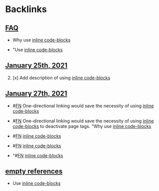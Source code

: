 
# Backlinks
## [FAQ](<FAQ.md>)
- Why use [inline code-blocks](<inline code-blocks.md>)

- "Use [inline code-blocks](<inline code-blocks.md>)

## [January 25th, 2021](<January 25th, 2021.md>)
2. [x] Add description of using [inline code-blocks](<inline code-blocks.md>)

## [January 27th, 2021](<January 27th, 2021.md>)
- #[FN](<FN.md>) One-directional linking would save the necessity of using [inline code-blocks](<inline code-blocks.md>)

- #[FN](<FN.md>) One-directional linking would save the necessity of using [inline code-blocks](<inline code-blocks.md>) to deactivate page tags. "Why use [inline code-blocks](<inline code-blocks.md>)

- #[FN](<FN.md>) [inline code-blocks](<inline code-blocks.md>)

- #[FN](<FN.md>) [inline code-blocks](<inline code-blocks.md>)

- "#[FN](<FN.md>) [inline code-blocks](<inline code-blocks.md>)

## [empty references](<empty references.md>)
- Use [inline code-blocks](<inline code-blocks.md>)

